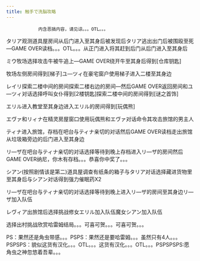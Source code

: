 ```yaml
---
title: 触手で洗脳攻略
---
```


                内含恶搞内容，请见谅。。。OTL。。。

タリア观测道具屋房间从后门进入至其身后被发现后タリア逃出出门后被围殴至死—GAME OVER读档。。。OTL。。。从正门进入将其赶到后门从后门进入至其身后

ミウ牧场选择攻击牛被牛追上—GAME OVER绕开牛至其身后得到[仓库钥匙]

牧场左侧房间得到[梯子]ユ—ツィ在豪宅窗户使用梯子进入二楼至其身边

レイリ探索二楼中间的房间探索二楼右边的房间—然后GAME OVER返回房间和ユ—ツィ对话选择呼叫女仆得到[2楼钥匙]探索二楼中间的房间得到[谜之首饰]

エリル进入教堂至其身边进入エリル的房间得到[玩偶熊]

エヴァ和リィナ在精灵房屋窗口使用玩偶熊和エヴァ对话命令其攻击旅馆的男主人

ティナ进入旅馆，存档在吧台与ティナ亲切的对话然后GAME OVER读档走出旅馆从垃圾箱旁边的后门进入至其身边

リ—ザ在吧台与ティナ亲切的对话选择等待到晚上存档进入リ—ザ的房间然后GAME OVER纳尼，你木有存档。。。恭喜你中奖了。。。

シアン(按照剧情该是第二)道具屋调查有纸条的箱子与タリア对话选择藏进货物里至其身后与シアン对话得到强力催眠药X2

リ—ザ在吧台与ティナ亲切的对话选择等待到晚上进入リ—ザ的房间至其身边リ—ザ加入队伍

レヴィア出旅馆后选择挑战修女エリル加入队伍魔女シアン加入队伍

选择出村挑战欣赏哈雷姆结局。。。可喜可贺。。。可喜可贺。。。

PS：果然还是角虫带感。。。PSPS：果然还是要哈雷姆。。。虽然只有4人。。。PSPSPS：貌似这货有汉化。。。OTL。。。这货有汉化。。。OTL。。。PSPSPSPS:愿角虫之神忽悠着吾辈。。。
              
